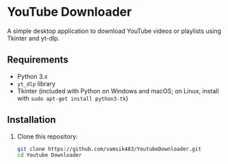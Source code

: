 # YouTube Downloader

A simple desktop application to download YouTube videos or playlists using Tkinter and yt-dlp.

## Requirements
- Python 3.x
- `yt_dlp` library
- Tkinter (included with Python on Windows and macOS; on Linux, install with `sudo apt-get install python3-tk`)

## Installation
1. Clone this repository:
   ```bash
   git clone https://github.com/vamsik483/YoutubeDownloader.git
   cd Youtube Downloader
